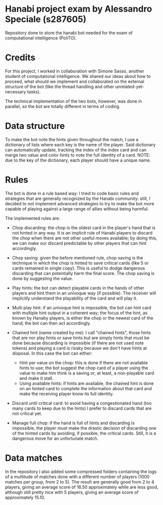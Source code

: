 # Hanabi project exam by Alessandro Speciale (s287605)
Repository done to store the hanabi bot needed for the exam of computational intelligence (PoliTO).

# Credits
For this project, I worked in collaboration with Simone Sasso, another student of computational intelligence. We shared our ideas about how to proceed, what should we implement and collaborated on the external structure of the bot (like the thread handling and other unrelated-yet-necessary tasks).

The technical implementation of the two bots, however, was done in parallel, so the bot are totally different in terms of coding.

# Data structure
To make the bot note the hints given throughout the match, I use a dictionary of lists where each key is the name of the player.
Said dictionary can automatically update, tracking the index of the index card and can merge two value and color hints to note the full identity of a card.
NOTE: due to the key of the dictionary, each player should have a unique name.

# Rules
The bot is done in a rule based way: I tried to code basic rules and strategies that are generally recognized by the Hanabi community: still, I decided to not implement advanced strategies to try to make the bot more capable of playing against a large range of allies without being harmful.

The implemented rules are:

- Chop discarding: the chop is the oldest card in the player's hand that is not hinted in any way. It is an implicit rule of Hanabi players to discard the chop when there are not other useful moves available; by doing this, we can make our discard predictable by other players that can hint accordingly.

- Chop saving: given the before mentioned rule, chop saving is the technique in which the chop is hinted to save critical cards (like 5 or cards remained in single copy). This is useful to dodge dangerous discarding that can potentially harm the final score.
The chop saving is done by suggesting the value.

- Play hints: the bot can detect playable cards in the hands of other players and hint them in an univoque way (if possible). The receiver will implicitly understand the playability of the card and will play it.

- Multi play hint: if an univoque hint is impossible, the bot can hint card with multiple hint output in a coherent way; the focus of the hint, as known by Hanaby players, is either the chop or the newest card of the hand; the bot can then act accordingly.

- Chained hint (name created by me): I call "chained hints", those hints that are nor play hints or save hints but are simply hints that must be done because discarding is impossible (if there are not used note tokens) and playing a card is rissky because we don't have hints at disposal. In this case the bot can either:

    - Hint per value on the chop: this is done if there are not available hints to use; the bot suggest the chop card of a player using the value to make him think is a saving or, at least, a non-playable card and make it stall.
    - Using available hints: if hints are available, the chained hint is done on an hinted card to complete the information about that card and make the receiving player know its full identity.

- Discard until critical card: to avoid having a congestionated hand (too many cards to keep due to the hints) I prefer to discard cards that are not critical yet.

- Manage full chop: if the hand is full of hints and discarding is impossible, the player must make the drastic decision of discarding one of the hinted cards by avoiding, if possible, the critical cards.
Still, it is a dangerous move for an unfortunate match.

# Data matches

In the repository I also added some compressed folders containing the logs of a multitude of matches done with a different number of players (1000 matches per group, from 2 to 5).
The result are generally good from 2 to 4 players, giving an average score of 16.50 approximately while are less good, although still pretty nice with 5 players, giving an average score of approximately 15.10.
